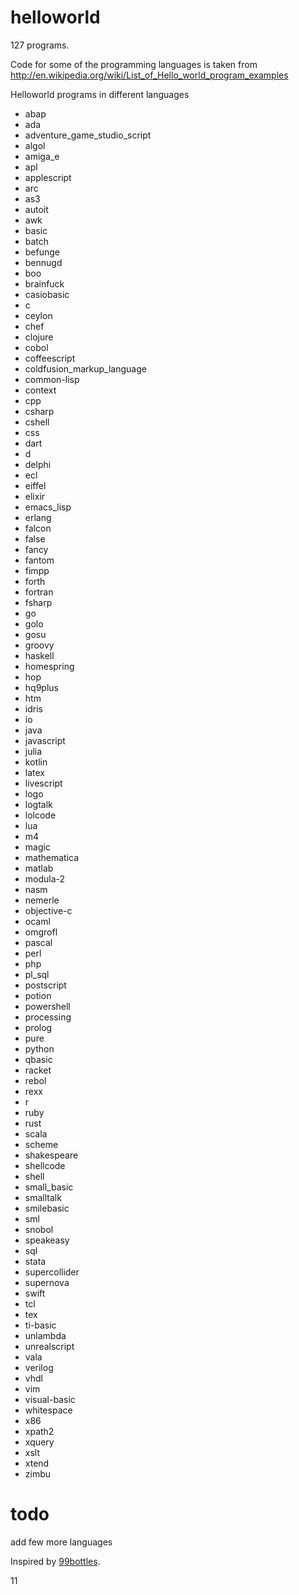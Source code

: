 helloworld
==========
127 programs.

Code for some of the programming languages is taken from
http://en.wikipedia.org/wiki/List_of_Hello_world_program_examples

Helloworld programs in different languages

* abap
* ada
* adventure_game_studio_script
* algol
* amiga_e
* apl
* applescript
* arc
* as3
* autoit
* awk
* basic
* batch
* befunge
* bennugd
* boo
* brainfuck
* casiobasic
* c
* ceylon
* chef
* clojure
* cobol
* coffeescript
* coldfusion_markup_language
* common-lisp
* context
* cpp
* csharp
* cshell
* css
* dart
* d
* delphi
* ecl
* eiffel
* elixir
* emacs_lisp
* erlang
* falcon
* false
* fancy
* fantom
* fimpp
* forth
* fortran
* fsharp
* go
* golo
* gosu
* groovy
* haskell
* homespring
* hop
* hq9plus
* htm
* idris
* io
* java
* javascript
* julia
* kotlin
* latex
* livescript
* logo
* logtalk
* lolcode
* lua
* m4
* magic
* mathematica
* matlab
* modula-2
* nasm
* nemerle
* objective-c
* ocaml
* omgrofl
* pascal
* perl
* php
* pl_sql
* postscript
* potion
* powershell
* processing
* prolog
* pure
* python
* qbasic
* racket
* rebol
* rexx
* r
* ruby
* rust
* scala
* scheme
* shakespeare
* shellcode
* shell
* small_basic
* smalltalk
* smilebasic
* sml
* snobol
* speakeasy
* sql
* stata
* supercollider
* supernova
* swift
* tcl
* tex
* ti-basic
* unlambda
* unrealscript
* vala
* verilog
* vhdl
* vim
* visual-basic
* whitespace
* x86
* xpath2
* xquery
* xslt
* xtend
* zimbu

todo
====

add few more languages

Inspired by [99bottles](http://www.99-bottles-of-beer.net/).

11
